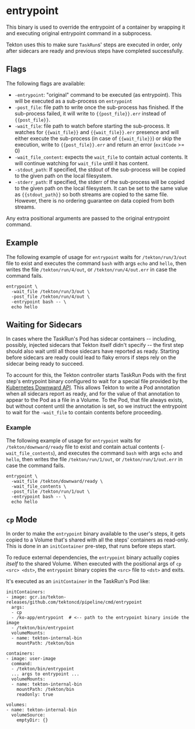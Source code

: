 # entrypoint

This binary is used to override the entrypoint of a container by
wrapping it and executing original entrypoint command in a subprocess.

Tekton uses this to make sure `TaskRun`s' steps are executed in order, only
after sidecars are ready and previous steps have completed successfully.

## Flags

The following flags are available:

- `-entrypoint`: "original" command to be executed (as
  entrypoint). This will be executed as a sub-process on `entrypoint`
- `-post_file`: file path to write once the sub-process has
  finished. If the sub-process failed, it will write to
  `{{post_file}}.err` instead of `{{post_file}}`.
- `-wait_file`: file path to watch before starting the sub-process. It
  watches for `{{wait_file}}` and `{{wait_file}}.err` presence and
  will either execute the sub-process (in case of `{{wait_file}}`) or
  skip the execution, write to `{{post_file}}.err` and return an error
  (`exitCode` >= 0)
- `-wait_file_content`: expects the `wait_file` to contain actual
  contents. It will continue watching for `wait_file` until it has
  content.
- `-stdout_path`: If specified, the stdout of the sub-process will be
  copied to the given path on the local filesystem.
- `-stderr_path`: If specified, the stderr of the sub-process will be
  copied to the given path on the local filesystem. It can be set to the
  same value as `{{stdout_path}}` so both streams are copied to the same
  file. However, there is no ordering guarantee on data copied from both
  streams.

Any extra positional arguments are passed to the original entrypoint command.

## Example

The following example of usage for `entrypoint` waits for
`/tekton/run/3/out` file to exist and executes the command `bash` with args
`echo` and `hello`, then writes the file `/tekton/run/4/out`, or
`/tekton/run/4/out.err` in case the command fails.

```shell
entrypoint \
  -wait_file /tekton/run/3/out \
  -post_file /tekton/run/4/out \
  -entrypoint bash -- \
  echo hello
```

## Waiting for Sidecars

In cases where the TaskRun's Pod has sidecar containers -- including, possibly,
injected sidecars that Tekton itself didn't specify -- the first step should
also wait until all those sidecars have reported as ready. Starting before
sidecars are ready could lead to flaky errors if steps rely on the sidecar
being ready to succeed.

To account for this, the Tekton controller starts TaskRun Pods with the first
step's entrypoint binary configured to wait for a special file provided by the
[Kubernetes Downward
API](https://kubernetes.io/docs/tasks/inject-data-application/downward-api-volume-expose-pod-information/#the-downward-api).
This allows Tekton to write a Pod annotation when all sidecars report as ready,
and for the value of that annotation to appear to the Pod as a file in a
Volume. To the Pod, that file always exists, but without content until the
annotation is set, so we instruct the entrypoint to wait for the `-wait_file`
to contain contents before proceeding.

### Example

The following example of usage for `entrypoint` waits for
`/tekton/downward/ready` file to exist and contain actual contents
(`-wait_file_contents`), and executes the command `bash` with args
`echo` and `hello`, then writes the file `/tekton/run/1/out`, or
`/tekton/run/1/out.err` in case the command fails.

```shell
entrypoint \
  -wait_file /tekton/downward/ready \
  -wait_file_contents \
  -post_file /tekton/run/1/out \
  -entrypoint bash -- \
  echo hello
```

## `cp` Mode

In order to make the `entrypoint` binary available to the user's steps, it gets
copied to a Volume that's shared with all the steps' containers as read-only. This is done
in an `initContainer` pre-step, that runs before steps start.

To reduce external dependencies, the `entrypoint` binary actually copies
_itself_ to the shared Volume. When executed with the positional args of `cp
<src> <dst>`, the `entrypoint` binary copies the `<src>` file to `<dst>` and
exits.

It's executed as an `initContainer` in the TaskRun's Pod like:

```
initContainers:
- image: gcr.io/tekton-releases/github.com/tektoncd/pipeline/cmd/entrypoint
  args:
  - cp
  - /ko-app/entrypoint  # <-- path to the entrypoint binary inside the image
  - /tekton/bin/entrypoint
  volumeMounts:
  - name: tekton-internal-bin
    mountPath: /tekton/bin

containers:
- image: user-image
  command:
  - /tekton/bin/entrypoint
  ... args to entrypoint ...
  volumeMounts:
  - name: tekton-internal-bin
    mountPath: /tekton/bin
    readonly: true

volumes:
- name: tekton-internal-bin
  volumeSource:
    emptyDir: {}
```
